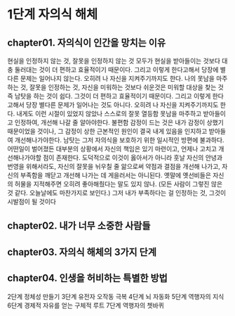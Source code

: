 # 1단계 자의식 해체

## chapter01. 자의식이 인간을 망치는 이유

현실을 인정하지 않는 것, 잘못을 인정하지 않는 것 모두가 현실을 받아들이는 것보다 대충 둘러대는 것이 더 편하고 효율적이기 때문이다. 그리고 이렇게 한다고해서 당장에 별다른 문제는 일어나지 않는다. 오히려 나 자신을 지켜주기까지도 한다.
나의 못남을 마주하는 것, 잘못을 인정하는 것, 자신을 미워하는 것보다 쉬운것은 미워할 대상을 찾는 것 즉 남탓을 하는 것이 쉽다. 그것이 더 편하고 효율적이기 때문이다. 그리고 이렇게 한다고해서 당장 별다른 문제가 일어나는 것도 아니다. 오히려 나 자신을 지켜주기까지도 한다.
내게도 이런 시절이 있었지 않았나
스스로의 잘못 열등함 못남을 마주하고 받아들이고 인정하여, 개선해 나갈 줄 알아야한다.
불편함 감정이 드는 것은 내가 감정이 상했기 때문이었을 것이나, 그 감정이 상한 근본적인 원인이 결국 내게 있음을 인지하고 받아들여 개선해나가야한다.
남탓는 그저 자의식을 보호하기 위한 일시적인 방편에 불과하다.
어떤일이 벌어졌든 대부분의 상황에서 자신의 책임은 있기 마련이고, 언제나 고치고 개선해나가야할 점이 존재한다.
도덕적으로 이것이 옳아서가 아니라 훗날 자신의 안녕과 번영을 위해서라도, 자신의 잘못을 뉘우칠 줄 앎으로써 약점과 결점을 개선해 나가고, 자신의 부족함을 깨닫고 개선해 나가는 데 게을러서는 아니된다.
옛말에 옛선비들은 자신의 허물을 지적해주면 오히려 좋아해줬다는 말도 있지 않나. (모든 사람이 그렇진 않은 것 같다. 오늘날에도 마찬가지로 보인다.)
그저 내가 부족하다는 걸 인정하는 것, 그것이 시발점이 될 것이다

## chapter02. 내가 너무 소중한 사람들

## chapter03. 자의식 해체의 3가지 단계

## chapter04. 인생을 허비하는 특별한 방법

2단계 정체성 만들기
3단계 유전자 오작동 극복
4단계 뇌 자동화
5단계 역행자의 지식
6단계 경제적 자유를 얻는 구체적 루트
7단계 역행자의 쳇바퀴
